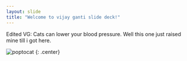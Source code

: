 ```yaml
---
layout: slide
title: "Welcome to vijay ganti slide deck!"
---
```


Edited VG: Cats can lower your blood pressure. Well this one just raised mine till i got here.

![poptocat](https://octodex.github.com/images/poptocat.png)
{: .center}
